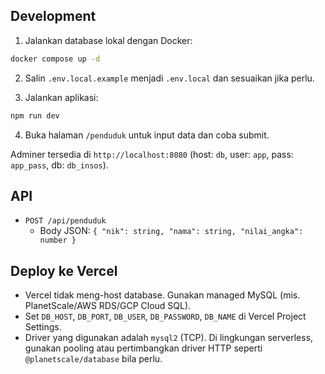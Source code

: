 ## Development

1. Jalankan database lokal dengan Docker:

```bash
docker compose up -d
```

2. Salin `.env.local.example` menjadi `.env.local` dan sesuaikan jika perlu.

3. Jalankan aplikasi:

```bash
npm run dev
```

4. Buka halaman `/penduduk` untuk input data dan coba submit.

Adminer tersedia di `http://localhost:8080` (host: `db`, user: `app`, pass: `app_pass`, db: `db_insos`).

## API

- `POST /api/penduduk`
  - Body JSON: `{ "nik": string, "nama": string, "nilai_angka": number }`

## Deploy ke Vercel

- Vercel tidak meng-host database. Gunakan managed MySQL (mis. PlanetScale/AWS RDS/GCP Cloud SQL).
- Set `DB_HOST`, `DB_PORT`, `DB_USER`, `DB_PASSWORD`, `DB_NAME` di Vercel Project Settings.
- Driver yang digunakan adalah `mysql2` (TCP). Di lingkungan serverless, gunakan pooling atau pertimbangkan driver HTTP seperti `@planetscale/database` bila perlu.
